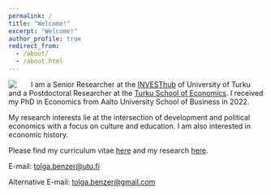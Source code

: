 ```yaml
---
permalink: /
title: "Welcome!"
excerpt: "Welcome!"
author_profile: true
redirect_from: 
  - /about/
  - /about.html
---
```

  
<img style="float: left; padding-right: 25px;" src="https://user-images.githubusercontent.com/59729056/132135190-2d134213-c4a4-404c-a132-6b82c2c56aea.png" align="left">

I am a Senior Researcher at the [INVESThub](https://www.utu.fi/en/investhub) of University of Turku and a Postdoctoral Researcher at the [Turku School of Economics](https://www.utu.fi/en/university/turku-school-of-economics/economics). I received my PhD in Economics from Aalto University School of Business in 2022.

My research interests lie at the intersection of development and political economics with a focus on culture and education. I am also interested in economic history.

Please find my curriculum vitae [here](https://tolgabenzer.github.io/files/benzer_cv.pdf) and my research [here](https://tolgabenzer.com/research/).

E-mail: [tolga.benzer@utu.fi](mailto:tolga.benzer@utu.fi) 

Alternative E-mail:    [tolga.benzer@gmail.com](mailto:tolga.benzer@gmail.com)

